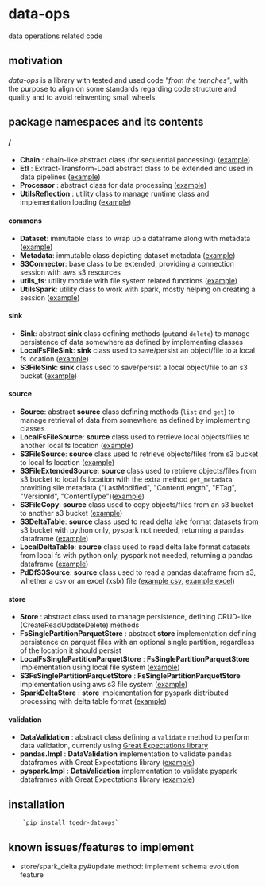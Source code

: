 # data-ops
data operations related code

## motivation
*data-ops* is a library with tested and used code *"from the trenches"*, with the purpose to align on some standards regarding code structure and quality and to avoid reinventing small wheels

## package namespaces and its contents

#### /
- __Chain__ : chain-like abstract class (for sequential processing) ([example](test/tgedr/dataops/test_processor_chain.py))
- __Etl__ : Extract-Transform-Load abstract class to be extended and used in data pipelines ([example](test/tgedr/dataops/test_etl.py))
- __Processor__ : abstract class for data processing ([example](test/tgedr/dataops/test_processor_chain.py))
- __UtilsReflection__ : utility class to manage runtime class and implementation loading ([example](test/tgedr/dataops/test_utils_reflection.py))

#### commons
- __Dataset__: immutable class to wrap up a dataframe along with metadata ([example](test/tgedr/dataops/commons/test_dataset.py))
- __Metadata__: immutable class depicting dataset metadata ([example](test/tgedr/dataops/commons/test_metadata.py))
- __S3Connector__: base class to be extended, providing a connection session with aws s3 resources
- __utils_fs__: utility module with file system related functions ([example](test/tgedr/dataops/commons/test_utils_fs.py))
- __UtilsSpark__: utility class to work with spark, mostly helping on creating a session ([example](test/tgedr/dataops/commons/test_utils_spark.py))

#### sink
- __Sink__: abstract **sink** class defining methods (`put`and `delete`) to manage persistence of data somewhere as defined by implementing classes
- __LocalFsFileSink__: __sink__ class used to save/persist an object/file to a local fs location ([example](test/tgedr/dataops/sink/test_localfs_file_sink.py))
- __S3FileSink__: __sink__ class used to save/persist a local object/file to an s3 bucket ([example](test/tgedr/dataops/sink/test_s3_file_sink.py))

#### source
- __Source__: abstract **source** class defining methods (`list` and `get`) to manage retrieval of data from somewhere as defined by implementing classes
- __LocalFsFileSource__: __source__ class used to retrieve local objects/files to another local fs location ([example](test/tgedr/dataops/source/test_localfs_file_source.py))
- __S3FileSource__: __source__ class used to retrieve objects/files from s3 bucket to local fs location ([example](test/tgedr/dataops/source/test_s3_file_source.py))
- __S3FileExtendedSource__: __source__ class used to retrieve objects/files from s3 bucket to local fs location with the extra method `get_metadata` providing sile metadata ("LastModified", "ContentLength", "ETag", "VersionId", "ContentType")([example](test/tgedr/dataops/source/test_s3_file_extended_source.py))
- __S3FileCopy__: __source__ class used to copy objects/files from an s3 bucket to another s3 bucket ([example](test/tgedr/dataops/source/test_s3_copy.py))
- __S3DeltaTable__: __source__ class used to read delta lake format datasets from s3 bucket with python only, pyspark not needed, returning a pandas dataframe ([example](test/tgedr/dataops/source/test_s3_delta_table.py))
- __LocalDeltaTable__: __source__ class used to read delta lake format datasets from local fs with python only, pyspark not needed, returning a pandas dataframe ([example](test/tgedr/dataops/source/test_local_delta_table.py))
- __PdDfS3Source__: __source__ class used to read a pandas dataframe from s3, whether a csv or an excel (xslx) file ([example csv](test/tgedr/dataops/source/test_pd_df_s3_source_csv.py), [example excel](test/tgedr/dataops/source/test_pd_df_s3_source_excel.py))

#### store
- __Store__ : abstract class used to manage persistence, defining CRUD-like (CreateReadUpdateDelete) methods
- __FsSinglePartitionParquetStore__ : abstract __store__ implementation defining persistence on parquet files with an optional single partition, regardless of the location it should persist
- __LocalFsSinglePartitionParquetStore__ : __FsSinglePartitionParquetStore__ implementation using local file system ([example](test/tgedr/dataops/store/test_local_fs_single_partition_parquet.py))
- __S3FsSinglePartitionParquetStore__ : __FsSinglePartitionParquetStore__ implementation using aws s3 file system ([example](test/tgedr/dataops/store/MANUAL_test_s3_single_partition_parquet.py))
- __SparkDeltaStore__ : __store__ implementation for pyspark distributed processing with delta table format ([example](test/tgedr/dataops/store/test_spark_delta.py))

#### validation
- __DataValidation__ : abstract class defining a `validate` method to perform data validation, currently using [Great Expectations library](https://greatexpectations.io/expectations/)
- __pandas.Impl__ : __DataValidation__ implementation to validate pandas dataframes with Great Expectations library ([example](test/tgedr/dataops/validation/test_pandas.py))
- __pyspark.Impl__ : __DataValidation__ implementation to validate pyspark dataframes with Great Expectations library ([example](test/tgedr/dataops/validation/test_pyspark.py))


## installation
        `pip install tgedr-dataops`

## known issues/features to implement
- store/spark_delta.py#update method: implement schema evolution feature
